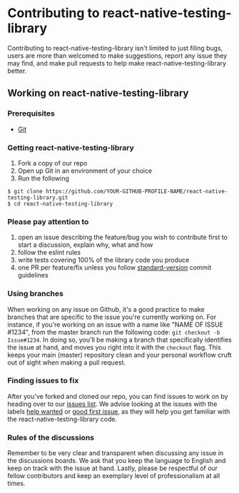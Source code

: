 # Contributing to react-native-testing-library
Contributing to react-native-testing-library isn't limited to just filing bugs, users are more than welcomed to make suggestions, report any issue they may find, and make pull requests to help make react-native-testing-library better.

## Working on react-native-testing-library
### Prerequisites
* [Git](https://git-scm.com/)

### Getting react-native-testing-library
1. Fork a copy of our repo
2. Open up Git in an environment of your choice
3. Run the following

```
$ git clone https://github.com/YOUR-GITHUB-PROFILE-NAME/react-native-testing-library.git
$ cd react-native-testing-library
```

### Please pay attention to
1. open an issue describing the feature/bug you wish to contribute first to start a discussion, explain why, what and how
2. follow the eslint rules
3. write tests covering 100% of the library code you produce
4. one PR per feature/fix unless you follow [standard-version](https://github.com/conventional-changelog/standard-version) commit guidelines

### Using branches
When working on any issue on Github, it's a good practice to make branches that are specific to the issue you're currently working on. For instance, if you're working on an issue with a name like "NAME OF ISSUE #1234", from the master branch run the following code: `git checkout -b Issue#1234`. In doing so, you'll be making a branch that specifically identifies the issue at hand, and moves you right into it with the `checkout` flag. This keeps your main (master) repository clean and your personal workflow cruft out of sight when making a pull request. 

### Finding issues to fix
After you've forked and cloned our repo, you can find issues to work on by heading over to our [issues list](https://github.com/callstack/react-native-testing-library/issues). We advise looking at the issues with the labels [help wanted](https://github.com/callstack/react-native-testing-library/issues?q=is%3Aissue+is%3Aopen+label%3A%22help+wanted%22) or [good first issue](https://github.com/callstack/react-native-testing-library/issues?q=is%3Aissue+is%3Aopen+label%3A%22good+first+issue%22), as they will help you get familiar with the react-native-testing-library code. 

### Rules of the discussions
Remember to be very clear and transparent when discussing any issue in the discussions boards. We ask that you keep the language to English and keep on track with the issue at hand. Lastly, please be respectful of our fellow contributors and keep an exemplary level of professionalism at all times.  
